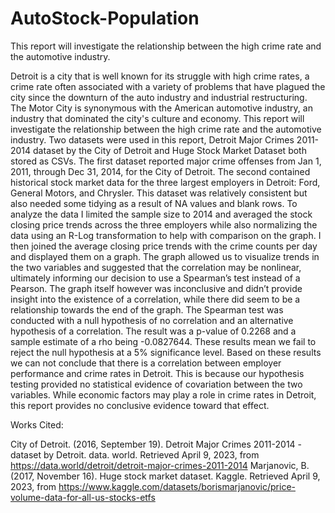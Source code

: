 # AutoStock-Population
This report will investigate the relationship between the high crime rate and the automotive industry.

   Detroit is a city that is well known for its struggle with high crime rates, a crime rate often associated with a variety of problems that have plagued the city since the downturn of the auto industry and industrial restructuring. The Motor City is synonymous with the American automotive industry, an industry that dominated the city's culture and economy. This report will investigate the relationship between the high crime rate and the automotive industry.
   Two datasets were used in this report, Detroit Major Crimes 2011-2014 dataset by the City of Detroit and Huge Stock Market Dataset both stored as CSVs. The first dataset reported major crime offenses from Jan 1, 2011, through Dec 31, 2014, for the City of Detroit. The second contained historical stock market data for the three largest employers in Detroit: Ford, General Motors, and Chrysler. This dataset was relatively consistent but also needed some tidying as a result of NA values and blank rows.
   To analyze the data I limited the sample size to 2014 and averaged the stock closing price trends across the three employers while also normalizing the data using an R-Log transformation to help with comparison on the graph. I then joined the average closing price trends with the crime counts per day and displayed them on a graph. The graph allowed us to visualize trends in the two variables and suggested that the correlation may be nonlinear, ultimately informing our decision to use a Spearman’s test instead of a Pearson. The graph itself however was inconclusive and didn’t provide insight into the existence of a correlation, while there did seem to be a relationship towards the end of the graph. The Spearman test was conducted with a null hypothesis of no correlation and an alternative hypothesis of a correlation. The result was a p-value of 0.2268 and a sample estimate of a rho being -0.0827644. These results mean we fail to reject the null hypothesis at a 5% significance level.
    Based on these results we can not conclude that there is a correlation between employer performance and crime rates in Detroit. This is because our hypothesis testing provided no statistical evidence of covariation between the two variables. While economic factors may play a role in crime rates in Detroit, this report provides no conclusive evidence toward that effect.
 
 
Works Cited:

City of Detroit. (2016, September 19). Detroit Major Crimes 2011-2014 - dataset by Detroit. data. world. Retrieved April 9, 2023, from https://data.world/detroit/detroit-major-crimes-2011-2014
Marjanovic, B. (2017, November 16). Huge stock market dataset. Kaggle. Retrieved April 9, 2023, from https://www.kaggle.com/datasets/borismarjanovic/price-volume-data-for-all-us-stocks-etfs
